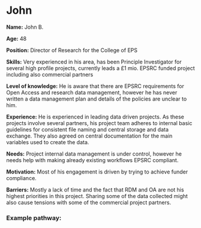# John 

**Name:** John B.

**Age:** 48

**Position:** Director of Research for the College of EPS

**Skills:** Very experienced in his area, has been Principle Investigator for several high profile projects, currently leads a £1 mio. EPSRC funded project including also commercial partners 

**Level of knowledge:** He is aware that there are EPSRC requirements for Open Access and research data management, however he has never written a data management plan and details of the policies are unclear to him. 

**Experience:** He is experienced in leading data driven projects. As these projects involve several partners, his project team adheres to internal basic guidelines for consistent file naming and central storage and data exchange. They also agreed on central documentation for the main variables used to create the data.

**Needs:** Project internal data management is under control, however he needs help with making already existing workflows EPSRC compliant.

**Motivation:** Most of his engagement is driven by trying to achieve funder compliance.

**Barriers:** Mostly a lack of time and the fact that RDM and OA are not his highest priorities in this project. Sharing some of the data collected might also cause tensions with some of the commercial project partners.


### Example pathway:
